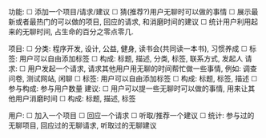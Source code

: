 功能:
 ☐ 添加一个项目/请求/建议
 ☐ 猜(推荐?)用户无聊时可以做的事情
 ☐ 展示最新或者最热门的可以做的项目, 回应的请求, 和消磨时间的建议
 ☐ 统计用户利用起来的无聊时间, 占生命的百分之零点零几. 

 项目:
   ☐ 分类: 程序开发, 设计, 公益, 健身, 读书会(共同读一本书), 习惯养成
   ☐ 标签: 用户可以自由添加标签
   ☐ 构成: 标题, 描述, 分类, 标签, 联系方式, 发起人
 请求:
   ☐ 用户发起一个请求, 请求其他用户用无聊的时间帮忙做一些事情, 例如: 调查问卷, 测试网站, 闲聊
   ☐ 标签: 用户可以自由添加标签
   ☐ 构成: 标题, 标签, 描述
   ☐ 参与构成: 参与用户数量
 建议:
   ☐ 用户可以提一些无聊时可以做的事情, 用来让其他用户消磨时间
   ☐ 构成: 标题, 描述, 标签

 用户:
   ☐ 加入一个项目
   ☐ 回应一个请求
   ☐ 听取/推荐一个建议
   ☐ 统计: 参与过的无聊项目, 回应过的无聊请求, 听取过的无聊建议